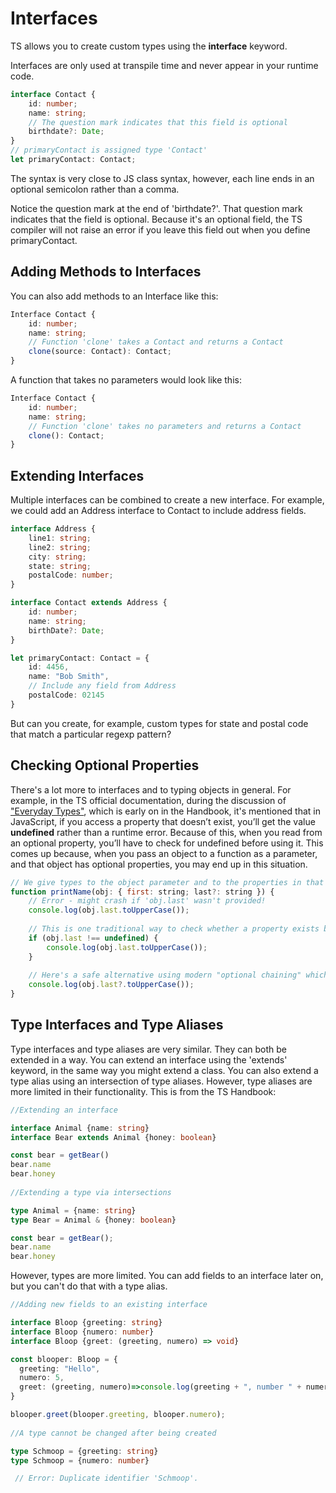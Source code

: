 # Interfaces

TS allows you to create custom types using the **interface** keyword.

Interfaces are only used at transpile time and never appear in your runtime code.

```ts
interface Contact {
    id: number;
    name: string;
    // The question mark indicates that this field is optional
    birthdate?: Date;
}
// primaryContact is assigned type 'Contact'
let primaryContact: Contact;
```

The syntax is very close to JS class syntax, however, each line ends in an optional semicolon rather than a comma.

Notice the question mark at the end of 'birthdate?'. That question mark indicates that the field is optional. Because it's an optional field, the TS compiler will not raise an error if you leave this field out when you define primaryContact.

## Adding Methods to Interfaces

You can also add methods to an Interface like this:

```ts
Interface Contact {
    id: number;
    name: string;
    // Function 'clone' takes a Contact and returns a Contact
    clone(source: Contact): Contact;
}
```

A function that takes no parameters would look like this:

```ts
Interface Contact {
    id: number;
    name: string;
    // Function 'clone' takes no parameters and returns a Contact
    clone(): Contact;
}
```

## Extending Interfaces

Multiple interfaces can be combined to create a new interface. For example, we could add an Address interface to Contact to include address fields.

```ts
interface Address {
    line1: string;
    line2: string;
    city: string;
    state: string;
    postalCode: number;
}

interface Contact extends Address {
    id: number;
    name: string;
    birthDate?: Date;
}

let primaryContact: Contact = {
    id: 4456,
    name: "Bob Smith",
    // Include any field from Address
    postalCode: 02145
}
```

But can you create, for example, custom types for state and postal code that match a particular regexp pattern?

## Checking Optional Properties

There's a lot more to interfaces and to typing objects in general. For example, in the TS official documentation, during the discussion of ["Everyday Types"](https://www.typescriptlang.org/docs/handbook/2/everyday-types.html), which is early on in the Handbook, it's mentioned that in JavaScript, if you access a property that doesn’t exist, you’ll get the value **undefined** rather than a runtime error. Because of this, when you read from an optional property, you’ll have to check for undefined before using it. This comes up because, when you pass an object to a function as a parameter, and that object has optional properties, you may end up in this situation.

```js
// We give types to the object parameter and to the properties in that object
function printName(obj: { first: string; last?: string }) {
    // Error - might crash if 'obj.last' wasn't provided!
    console.log(obj.last.toUpperCase());
    
    // This is one traditional way to check whether a property exists before trying to reference it. There are several.
    if (obj.last !== undefined) {
        console.log(obj.last.toUpperCase());
    }
 
    // Here's a safe alternative using modern "optional chaining" which will return undefined if "last" is undefined or null.
    console.log(obj.last?.toUpperCase());
}
```

## Type Interfaces and Type Aliases

Type interfaces and type aliases are very similar. They can both be extended in a way. You can extend an interface using the 'extends' keyword, in the same way you might extend a class. You can also extend a type alias using an intersection of type aliases. However, type aliases are more limited in their functionality. This is from the TS Handbook:

```ts
//Extending an interface

interface Animal {name: string}
interface Bear extends Animal {honey: boolean}

const bear = getBear() 
bear.name
bear.honey
        
//Extending a type via intersections

type Animal = {name: string}
type Bear = Animal & {honey: boolean}

const bear = getBear();
bear.name
bear.honey
```

However, types are more limited. You can add fields to an interface later on, but you can't do that with a type alias.

```ts
//Adding new fields to an existing interface

interface Bloop {greeting: string}
interface Bloop {numero: number}
interface Bloop {greet: (greeting, numero) => void}

const blooper: Bloop = {
  greeting: "Hello", 
  numero: 5, 
  greet: (greeting, numero)=>console.log(greeting + ", number " + numero)
}

blooper.greet(blooper.greeting, blooper.numero);
        
//A type cannot be changed after being created

type Schmoop = {greeting: string}
type Schmoop = {numero: number}

 // Error: Duplicate identifier 'Schmoop'.
 ```

